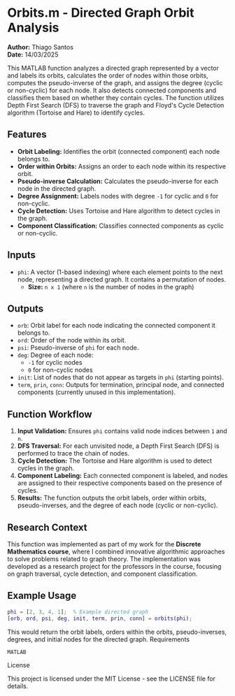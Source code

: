 # Orbits.m - Directed Graph Orbit Analysis

**Author:** Thiago Santos  
**Date:** 14/03/2025  

This MATLAB function analyzes a directed graph represented by a vector and labels its orbits, calculates the order of nodes within those orbits, computes the pseudo-inverse of the graph, and assigns the degree (cyclic or non-cyclic) for each node. It also detects connected components and classifies them based on whether they contain cycles. The function utilizes Depth First Search (DFS) to traverse the graph and Floyd's Cycle Detection algorithm (Tortoise and Hare) to identify cycles.

## Features

- **Orbit Labeling:** Identifies the orbit (connected component) each node belongs to.
- **Order within Orbits:** Assigns an order to each node within its respective orbit.
- **Pseudo-inverse Calculation:** Calculates the pseudo-inverse for each node in the directed graph.
- **Degree Assignment:** Labels nodes with degree `-1` for cyclic and `0` for non-cyclic.
- **Cycle Detection:** Uses Tortoise and Hare algorithm to detect cycles in the graph.
- **Component Classification:** Classifies connected components as cyclic or non-cyclic.

## Inputs

- `phi`: A vector (1-based indexing) where each element points to the next node, representing a directed graph. It contains a permutation of nodes.
  - **Size:** `n x 1` (where `n` is the number of nodes in the graph)

## Outputs

- `orb`: Orbit label for each node indicating the connected component it belongs to.
- `ord`: Order of the node within its orbit.
- `psi`: Pseudo-inverse of `phi` for each node.
- `deg`: Degree of each node:
  - `-1` for cyclic nodes
  - `0` for non-cyclic nodes
- `init`: List of nodes that do not appear as targets in `phi` (starting points).
- `term`, `prin`, `conn`: Outputs for termination, principal node, and connected components (currently unused in this implementation).

## Function Workflow

1. **Input Validation:** Ensures `phi` contains valid node indices between `1` and `n`.
2. **DFS Traversal:** For each unvisited node, a Depth First Search (DFS) is performed to trace the chain of nodes.
3. **Cycle Detection:** The Tortoise and Hare algorithm is used to detect cycles in the graph.
4. **Component Labeling:** Each connected component is labeled, and nodes are assigned to their respective components based on the presence of cycles.
5. **Results:** The function outputs the orbit labels, order within orbits, pseudo-inverses, and the degree of each node (cyclic or non-cyclic).

## Research Context

This function was implemented as part of my work for the **Discrete Mathematics course**, where I combined innovative algorithmic approaches to solve problems related to graph theory. The implementation was developed as a research project for the professors in the course, focusing on graph traversal, cycle detection, and component classification.

## Example Usage

```matlab
phi = [2, 3, 4, 1];  % Example directed graph
[orb, ord, psi, deg, init, term, prin, conn] = orbits(phi);
``` 
This would return the orbit labels, orders within the orbits, pseudo-inverses, degrees, and initial nodes for the directed graph.
Requirements

    MATLAB

License

This project is licensed under the MIT License - see the LICENSE file for details.
